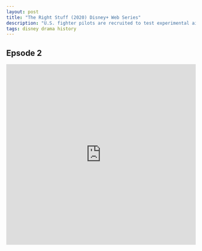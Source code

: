 ```yaml
---
layout: post
title: "The Right Stuff (2020) Disney+ Web Series"
description: "U.S. fighter pilots are recruited to test experimental aircraft and rockets to become first Mercury astronauts. TV adaptation of Tom Wolfe's book, 'The Right Stuff'."
tags: disney drama history
---
```



## Epsode 2

<div class="responsive-container">
<iframe src="https://drive.google.com/file/d/1bFuOWgpdCGBF7r-1zm2daolRwRulMXef/preview" frameborder="0" marginwidth="0" marginheight="0" scrolling="NO" width="100%" height="480" allowfullscreen></iframe>
<div style="width: 80px; height: 80px; position: absolute; opacity: 0; right: 0px; top: 0px;"> </div></div>
